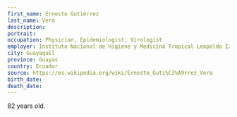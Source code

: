 ```yaml
---
first_name: Ernesto Gutiérrez
last_name: Vera
description: 
portrait: 
occupation: Physician, Epidemiologist, Virologist
employer: Instituto Nacional de Higiene y Medicina Tropical Leopoldo Izquieta Pérez
city: Guayaquil
province: Guayas
country: Ecuador
source: https://es.wikipedia.org/wiki/Ernesto_Guti%C3%A9rrez_Vera
birth_date: 
death_date: 
---
```


82 years old.